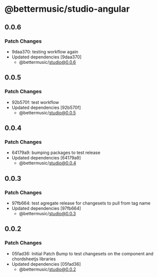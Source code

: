 # @bettermusic/studio-angular

## 0.0.6

### Patch Changes

- 9daa370: testing workflow again
- Updated dependencies [9daa370]
  - @bettermusic/studio@0.0.6

## 0.0.5

### Patch Changes

- 92b570f: test workflow
- Updated dependencies [92b570f]
  - @bettermusic/studio@0.0.5

## 0.0.4

### Patch Changes

- 64179a9: bumping packages to test release
- Updated dependencies [64179a9]
  - @bettermusic/studio@0.0.4

## 0.0.3

### Patch Changes

- 97fb664: test agregate release for changesets to pull from tag name
- Updated dependencies [97fb664]
  - @bettermusic/studio@0.0.3

## 0.0.2

### Patch Changes

- 05fad36: Initial Patch Bump to test changesets on the component and chordsheetjs libraries
- Updated dependencies [05fad36]
  - @bettermusic/studio@0.0.2
